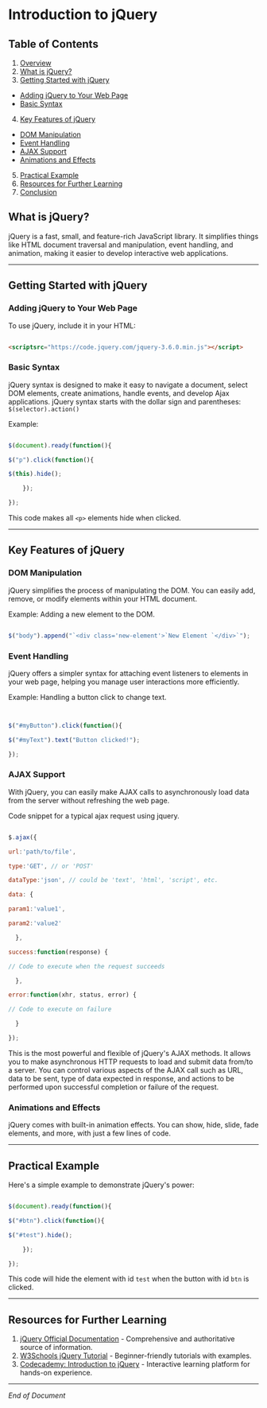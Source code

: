# Introduction to jQuery

## Table of Contents

1. [Overview](#overview)
2. [What is jQuery?](#what-is-jquery)
3. [Getting Started with jQuery](#getting-started-with-jquery)

- [Adding jQuery to Your Web Page](#adding-jquery-to-your-web-page)
- [Basic Syntax](#basic-syntax)

4. [Key Features of jQuery](#key-features-of-jquery)

- [DOM Manipulation](#dom-manipulation)
- [Event Handling](#event-handling)
- [AJAX Support](#ajax-support)
- [Animations and Effects](#animations-and-effects)

5. [Practical Example](#practical-example)
6. [Resources for Further Learning](#resources-for-further-learning)
7. [Conclusion](#conclusion)

## What is jQuery?

jQuery is a fast, small, and feature-rich JavaScript library. It simplifies things like HTML document traversal and manipulation, event handling, and animation, making it easier to develop interactive web applications.

---

## Getting Started with jQuery

### Adding jQuery to Your Web Page

To use jQuery, include it in your HTML:

```html

<scriptsrc="https://code.jquery.com/jquery-3.6.0.min.js"></script>

```

### Basic Syntax

jQuery syntax is designed to make it easy to navigate a document, select DOM elements, create animations, handle events, and develop Ajax applications. jQuery syntax starts with the dollar sign and parentheses: `$(selector).action()`

Example:

```javascript

$(document).ready(function(){

$("p").click(function(){

$(this).hide();

    });

});

```

This code makes all `<p>` elements hide when clicked.

---

## Key Features of jQuery

### DOM Manipulation

jQuery simplifies the process of manipulating the DOM. You can easily add, remove, or modify elements within your HTML document.

Example: Adding a new element to the DOM.

```javascript

$("body").append("`<div class='new-element'>`New Element `</div>`");

```

### Event Handling

jQuery offers a simpler syntax for attaching event listeners to elements in your web page, helping you manage user interactions more efficiently.

Example: Handling a button click to change text.

```javascript


$("#myButton").click(function(){

$("#myText").text("Button clicked!");

});

```

### AJAX Support

With jQuery, you can easily make AJAX calls to asynchronously load data from the server without refreshing the web page.

Code snippet for a typical ajax request using jquery.

```javascript

$.ajax({

url:'path/to/file',

type:'GET', // or 'POST'

dataType:'json', // could be 'text', 'html', 'script', etc.

data: {

param1:'value1',

param2:'value2'

  },

success:function(response) {

// Code to execute when the request succeeds

  },

error:function(xhr, status, error) {

// Code to execute on failure

  }

});

```

This is the most powerful and flexible of jQuery's AJAX methods. It allows you to make asynchronous HTTP requests to load and submit data from/to a server. You can control various aspects of the AJAX call such as URL, data to be sent, type of data expected in response, and actions to be performed upon successful completion or failure of the request.

### Animations and Effects

jQuery comes with built-in animation effects. You can show, hide, slide, fade elements, and more, with just a few lines of code.

---

## Practical Example

Here's a simple example to demonstrate jQuery's power:

```javascript

$(document).ready(function(){

$("#btn").click(function(){

$("#test").hide();

    });

});

```

This code will hide the element with id `test` when the button with id `btn` is clicked.

---

## Resources for Further Learning

1. [jQuery Official Documentation](https://api.jquery.com/) - Comprehensive and authoritative source of information.
2. [W3Schools jQuery Tutorial](https://www.w3schools.com/jquery/) - Beginner-friendly tutorials with examples.
3. [Codecademy: Introduction to jQuery](https://www.codecademy.com/learn/learn-jquery) - Interactive learning platform for hands-on experience.

---

*End of Document*

